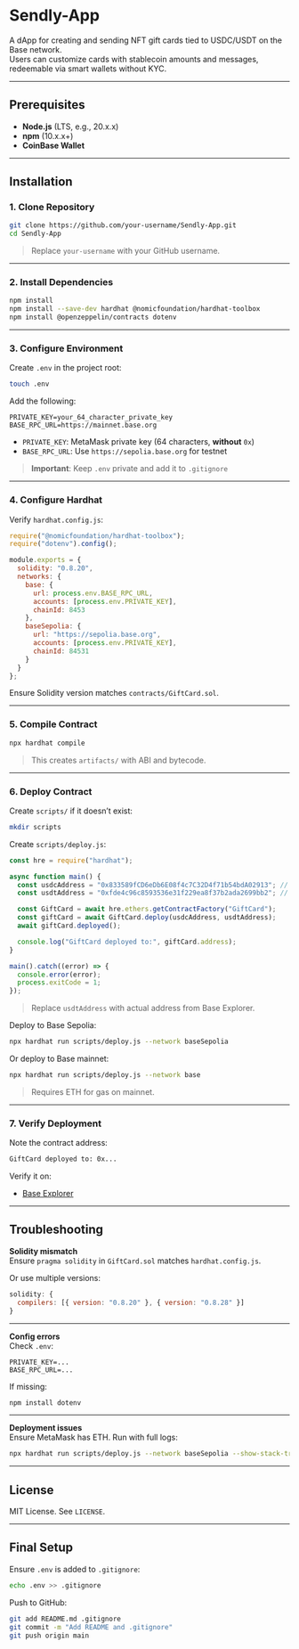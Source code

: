 # Sendly-App

A dApp for creating and sending NFT gift cards tied to USDC/USDT on the Base network.  
Users can customize cards with stablecoin amounts and messages, redeemable via smart wallets without KYC.

---

## Prerequisites

- **Node.js** (LTS, e.g., 20.x.x)  
- **npm** (10.x.x+)  
- **CoinBase Wallet**  
---

## Installation

### 1. Clone Repository

```bash
git clone https://github.com/your-username/Sendly-App.git
cd Sendly-App
```

> Replace `your-username` with your GitHub username.

---

### 2. Install Dependencies

```bash
npm install
npm install --save-dev hardhat @nomicfoundation/hardhat-toolbox
npm install @openzeppelin/contracts dotenv
```

---

### 3. Configure Environment

Create `.env` in the project root:

```bash
touch .env
```

Add the following:

```env
PRIVATE_KEY=your_64_character_private_key
BASE_RPC_URL=https://mainnet.base.org
```

- `PRIVATE_KEY`: MetaMask private key (64 characters, **without** `0x`)
- `BASE_RPC_URL`: Use `https://sepolia.base.org` for testnet

> **Important**: Keep `.env` private and add it to `.gitignore`

---

### 4. Configure Hardhat

Verify `hardhat.config.js`:

```javascript
require("@nomicfoundation/hardhat-toolbox");
require("dotenv").config();

module.exports = {
  solidity: "0.8.20",
  networks: {
    base: {
      url: process.env.BASE_RPC_URL,
      accounts: [process.env.PRIVATE_KEY],
      chainId: 8453
    },
    baseSepolia: {
      url: "https://sepolia.base.org",
      accounts: [process.env.PRIVATE_KEY],
      chainId: 84531
    }
  }
};
```

Ensure Solidity version matches `contracts/GiftCard.sol`.

---

### 5. Compile Contract

```bash
npx hardhat compile
```

> This creates `artifacts/` with ABI and bytecode.

---

### 6. Deploy Contract

Create `scripts/` if it doesn’t exist:

```bash
mkdir scripts
```

Create `scripts/deploy.js`:

```javascript
const hre = require("hardhat");

async function main() {
  const usdcAddress = "0x833589fCD6eDb6E08f4c7C32D4f71b54bdA02913"; // USDC on Base
  const usdtAddress = "0xfde4c96c8593536e31f229ea8f37b2ada2699bb2"; // Replace with Base USDT address

  const GiftCard = await hre.ethers.getContractFactory("GiftCard");
  const giftCard = await GiftCard.deploy(usdcAddress, usdtAddress);
  await giftCard.deployed();

  console.log("GiftCard deployed to:", giftCard.address);
}

main().catch((error) => {
  console.error(error);
  process.exitCode = 1;
});
```

> Replace `usdtAddress` with actual address from Base Explorer.

Deploy to Base Sepolia:

```bash
npx hardhat run scripts/deploy.js --network baseSepolia
```

Or deploy to Base mainnet:

```bash
npx hardhat run scripts/deploy.js --network base
```

> Requires ETH for gas on mainnet.

---

### 7. Verify Deployment

Note the contract address:

```bash
GiftCard deployed to: 0x...
```

Verify it on:
- [Base Explorer](https://basescan.org)
---

## Troubleshooting

**Solidity mismatch**  
Ensure `pragma solidity` in `GiftCard.sol` matches `hardhat.config.js`.

Or use multiple versions:

```javascript
solidity: {
  compilers: [{ version: "0.8.20" }, { version: "0.8.28" }]
}
```

---

**Config errors**  
Check `.env`:

```env
PRIVATE_KEY=...
BASE_RPC_URL=...
```

If missing:

```bash
npm install dotenv
```

---

**Deployment issues**  
Ensure MetaMask has ETH. Run with full logs:

```bash
npx hardhat run scripts/deploy.js --network baseSepolia --show-stack-traces
```

---

## License

MIT License. See `LICENSE`.

---

## Final Setup

Ensure `.env` is added to `.gitignore`:

```bash
echo .env >> .gitignore
```

Push to GitHub:

```bash
git add README.md .gitignore
git commit -m "Add README and .gitignore"
git push origin main
```
